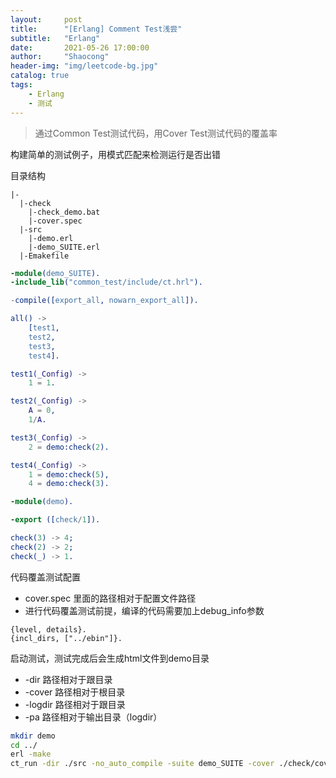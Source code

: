 ```yaml
---
layout:     post
title:      "[Erlang] Comment Test浅尝"
subtitle:   "Erlang"
date:       2021-05-26 17:00:00
author:     "Shaocong"
header-img: "img/leetcode-bg.jpg"
catalog: true
tags:
    - Erlang
    - 测试
---
```


> 通过Common Test测试代码，用Cover Test测试代码的覆盖率

构建简单的测试例子，用模式匹配来检测运行是否出错

目录结构
```
|-
  |-check
    |-check_demo.bat
    |-cover.spec
  |-src
    |-demo.erl
    |-demo_SUITE.erl
  |-Emakefile
```

```erlang
-module(demo_SUITE).
-include_lib("common_test/include/ct.hrl").

-compile([export_all, nowarn_export_all]).

all() -> 
	[test1, 
	test2,
	test3,
	test4].

test1(_Config) ->
	1 = 1.

test2(_Config) ->
	A = 0,
	1/A.

test3(_Config) ->
	2 = demo:check(2).

test4(_Config) ->
	1 = demo:check(5),
	4 = demo:check(3).

```

```erlang
-module(demo).

-export ([check/1]).

check(3) -> 4;
check(2) -> 2;
check(_) -> 1.
```

代码覆盖测试配置
- cover.spec 里面的路径相对于配置文件路径
- 进行代码覆盖测试前提，编译的代码需要加上debug_info参数
```
{level, details}.
{incl_dirs, ["../ebin"]}.
```

启动测试，测试完成后会生成html文件到demo目录

* -dir 路径相对于跟目录
* -cover 路径相对于根目录
* -logdir 路径相对于跟目录
* -pa 路径相对于输出目录（logdir）
```bash
mkdir demo
cd ../
erl -make
ct_run -dir ./src -no_auto_compile -suite demo_SUITE -cover ./check/cover.spec -logdir ./check/demo -pa ../../../ebin 
```

